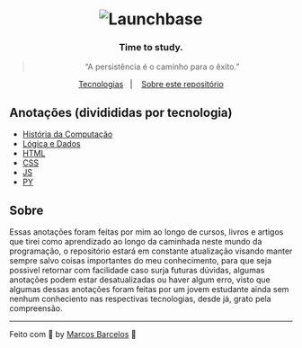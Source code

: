 
<h1 align="center">
    <img alt="Launchbase" src="https://raw.githubusercontent.com/marcosbarcelos/Portfolio/main/assets/favicon.ico" />
</h1>

<h3 align="center">
  Time to study.
</h3>

<blockquote align="center">“A persistência é o caminho para o êxito.”</blockquote>

<p align="center">
  <a href="#desafios">Tecnologias</a>&nbsp;&nbsp;&nbsp;|&nbsp;&nbsp;&nbsp;
  <a href="#sobre">Sobre este repositório</a>
</p>

## Anotações (dividididas por tecnologia)

- [História da Computação](/CC)
- [Lógica e Dados](/Lógica,%20Dados%20e%20Algoritmos)
- [HTML](/HTML)
- [CSS](/CSS)
- [JS](/JS)
- [PY](/python)

## Sobre

Essas anotações foram feitas por mim ao longo de cursos, livros e artigos que tirei como aprendizado ao longo da caminhada neste mundo da programação, o repositório estará em constante atualização visando manter sempre salvo coisas importantes do meu conhecimento, para que seja possivel retornar com facilidade caso surja futuras dúvidas, algumas anotações podem estar desatualizadas ou haver algum erro, visto que algumas dessas anotações foram feitas por um jovem estudante ainda sem nenhum conheciento nas respectivas tecnologias, desde já, grato pela compreensão.

---

Feito com :purple_heart: by [Marcos Barcelos](https://marcosbarcelos.github.io/Portfolio/) :wave:
